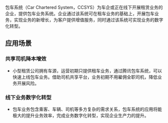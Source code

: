 包车系统（Car Chartered System，CCSYS）为车企或正在线下开展租赁业务的企业，提供包车业务系统。企业通过该系统可在租车业务的基础上，开展包车业务，实现业务的新增长，为客户提供增值服务，同时通过该系统可实现业务的数字化转型。

## 应用场景
### 共享司机降本增效
- 小型租赁公司拥有车源，运营初期只提供租车业务，通过腾讯包车系统，可以快速上线包车业务。借助司机共享平台，业务初期不用雇佣全职司机，降低业务开展风险。

### 线下业务数字化转型
- 包车业务包含乘客、车辆、司机等多方复杂的需求关系，包车系统的应用将能极大的提升业务效率，完成业务数字化转型，实现企业生产力的提升。
